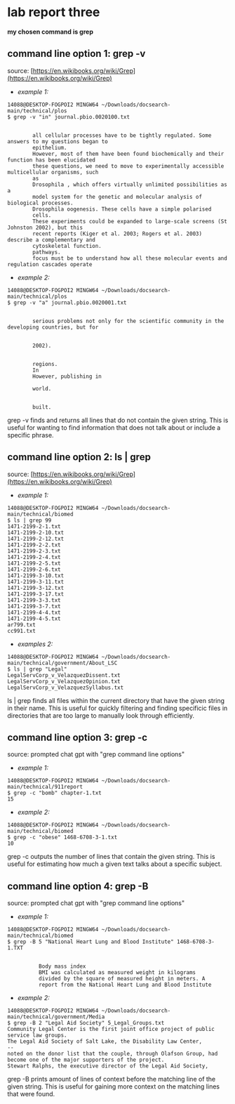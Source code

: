 # lab report three

**my chosen command is grep** 

## command line option 1: grep -v
source: [https://en.wikibooks.org/wiki/Grep](https://en.wikibooks.org/wiki/Grep)

- *example 1:*
```
14088@DESKTOP-FOGPOI2 MINGW64 ~/Downloads/docsearch-main/technical/plos
$ grep -v "in" journal.pbio.0020100.txt 


        all cellular processes have to be tightly regulated. Some answers to my questions began to 
        epithelium.
        However, most of them have been found biochemically and their function has been elucidated 
        these questions, we need to move to experimentally accessible multicellular organisms, such
        as
        Drosophila , which offers virtually unlimited possibilities as a
        model system for the genetic and molecular analysis of biological processes.
        Drosophila oogenesis. These cells have a simple polarised
        cells.
        These experiments could be expanded to large-scale screens (St Johnston 2002), but this    
        recent reports (Kiger et al. 2003; Rogers et al. 2003) describe a complementary and        
        cytoskeletal function.
        pathways.
        focus must be to understand how all these molecular events and regulation cascades operate 
```
- *example 2:*
```
14088@DESKTOP-FOGPOI2 MINGW64 ~/Downloads/docsearch-main/technical/plos
$ grep -v "a" journal.pbio.0020001.txt 


        serious problems not only for the scientific community in the developing countries, but for


        2002).


        regions.
        In
        However, publishing in

        world.


        built.
```
grep -v finds and returns all lines that do not contain the given string. This is useful for wanting to find information that does not talk about or include a specific phrase.

## command line option 2: ls | grep 
source: [https://en.wikibooks.org/wiki/Grep](https://en.wikibooks.org/wiki/Grep)

- *example 1:*

```
14088@DESKTOP-FOGPOI2 MINGW64 ~/Downloads/docsearch-main/technical/biomed
$ ls | grep 99
1471-2199-2-1.txt
1471-2199-2-10.txt
1471-2199-2-12.txt
1471-2199-2-2.txt 
1471-2199-2-3.txt 
1471-2199-2-4.txt 
1471-2199-2-5.txt 
1471-2199-2-6.txt 
1471-2199-3-10.txt
1471-2199-3-11.txt
1471-2199-3-12.txt
1471-2199-3-17.txt
1471-2199-3-3.txt 
1471-2199-3-7.txt 
1471-2199-4-4.txt 
1471-2199-4-5.txt 
ar799.txt
cc991.txt
```

- *examples 2:* 

```
14088@DESKTOP-FOGPOI2 MINGW64 ~/Downloads/docsearch-main/technical/government/About_LSC
$ ls | grep "Legal"
LegalServCorp_v_VelazquezDissent.txt 
LegalServCorp_v_VelazquezOpinion.txt 
LegalServCorp_v_VelazquezSyllabus.txt
```
ls | grep finds all files within the current directory that have the given string in their name. This is useful for quickly filtering and finding specificic files in directories that are too large to manually look through efficiently.

## command line option 3: grep -c
source: prompted chat gpt with "grep command line options"

- *example 1:*

```
14088@DESKTOP-FOGPOI2 MINGW64 ~/Downloads/docsearch-main/technical/911report
$ grep -c "bomb" chapter-1.txt
15        
```

- *example 2:*

```
14088@DESKTOP-FOGPOI2 MINGW64 ~/Downloads/docsearch-main/technical/biomed
$ grep -c "obese" 1468-6708-3-1.txt
10
```

grep -c outputs the number of lines that contain the given string. This is useful for estimating how much a given text talks about a specific subject.

## command line option 4: grep -B <num> 
source: prompted chat gpt with "grep command line options"
        
- *example 1:*

```
14088@DESKTOP-FOGPOI2 MINGW64 ~/Downloads/docsearch-main/technical/biomed
$ grep -B 5 "National Heart Lung and Blood Institute" 1468-6708-3-1.TXT


          Body mass index
          BMI was calculated as measured weight in kilograms     
          divided by the square of measured height in meters. A  
          report from the National Heart Lung and Blood Institute
```

- *example 2:*

```
14088@DESKTOP-FOGPOI2 MINGW64 ~/Downloads/docsearch-main/technical/government/Media
$ grep -B 2 "Legal Aid Society" 5_Legal_Groups.txt
Community Legal Center is the first joint office project of public
service law groups.
The Legal Aid Society of Salt Lake, the Disability Law Center,
--
noted on the donor list that the couple, through Olafson Group, had
become one of the major supporters of the project.
Stewart Ralphs, the executive director of the Legal Aid Society,
```

grep -B <num> prints <num> amount of lines of context before the matching line of the given string. This is useful for gaining more context on the matching lines that were found.
        
